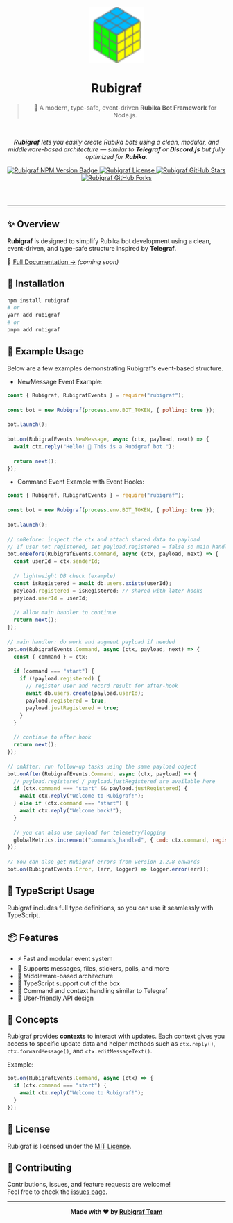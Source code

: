 <header>
  <div align="center" aria-label="Rubigraf Header">
    <img src="docs/assets/logo.svg" width="128" height="128" alt="Rubigraf Logo" />
    <h1>Rubigraf</h1>
    <blockquote>
      🧠 A modern, type-safe, event-driven <strong>Rubika Bot Framework</strong> for Node.js.
    </blockquote>
      <br />
      <p>
        <em>
          <strong>Rubigraf</strong> lets you easily create Rubika bots using a clean, modular, and middleware-based architecture — similar to <strong>Telegraf</strong> or <strong>Discord.js</strong> but fully optimized for <strong>Rubika</strong>.
        </em>
      </p>
    <p>
      <a href="https://www.npmjs.com/package/rubigraf">
        <img src="https://img.shields.io/npm/v/rubigraf.svg?style=for-the-badge&color=brightgreen" alt="Rubigraf NPM Version Badge" />
      </a>
      <a href="https://github.com/rubigraf/rubigraf/blob/main/LICENSE">
        <img src="https://img.shields.io/badge/license-MIT-blue.svg?style=for-the-badge" alt="Rubigraf License" />
      </a>
      <a href="https://github.com/rubigraf/rubigraf/stargazers">
        <img src="https://img.shields.io/github/stars/rubigraf/rubigraf?style=for-the-badge&color=yellow" alt="Rubigraf GitHub Stars" />
      </a>
      <a href="https://github.com/rubigraf/rubigraf/forks">
        <img src="https://img.shields.io/github/forks/rubigraf/rubigraf?style=for-the-badge&color=teal" alt="Rubigraf GitHub Forks" />
      </a>
    </p>
  </div>
</header>

---

## ✨ Overview
**Rubigraf** is designed to simplify Rubika bot development using a clean, event-driven, and type-safe structure inspired by **Telegraf**.

📘 [Full Documentation →](https://rubigraf.github.io/docs) _(coming soon)_

## 🚀 Installation

```bash
npm install rubigraf
# or
yarn add rubigraf
# or
pnpm add rubigraf
```

## 🧩 Example Usage

Below are a few examples demonstrating Rubigraf's event-based structure.

- NewMessage Event Example:
```js
const { Rubigraf, RubigrafEvents } = require("rubigraf");

const bot = new Rubigraf(process.env.BOT_TOKEN, { polling: true });

bot.launch();

bot.on(RubigrafEvents.NewMessage, async (ctx, payload, next) => {
  await ctx.reply("Hello! 👋 This is a Rubigraf bot.");

  return next();
});
```

- Command Event Example with Event Hooks:
```js
const { Rubigraf, RubigrafEvents } = require("rubigraf");

const bot = new Rubigraf(process.env.BOT_TOKEN, { polling: true });

bot.launch();

// onBefore: inspect the ctx and attach shared data to payload
// If user not registered, set payload.registered = false so main handler & after hook see it.
bot.onBefore(RubigrafEvents.Command, async (ctx, payload, next) => {
  const userId = ctx.senderId;

  // lightweight DB check (example)
  const isRegistered = await db.users.exists(userId);
  payload.registered = isRegistered; // shared with later hooks
  payload.userId = userId;

  // allow main handler to continue
  return next();
});

// main handler: do work and augment payload if needed
bot.on(RubigrafEvents.Command, async (ctx, payload, next) => {
  const { command } = ctx;

  if (command === "start") {
    if (!payload.registered) {
      // register user and record result for after-hook
      await db.users.create(payload.userId);
      payload.registered = true;
      payload.justRegistered = true;
    }
  }

  // continue to after hook
  return next();
});

// onAfter: run follow-up tasks using the same payload object
bot.onAfter(RubigrafEvents.Command, async (ctx, payload) => {
  // payload.registered / payload.justRegistered are available here
  if (ctx.command === "start" && payload.justRegistered) {
    await ctx.reply("Welcome to Rubigraf!");
  } else if (ctx.command === "start") {
    await ctx.reply("Welcome back!");
  }

  // you can also use payload for telemetry/logging
  globalMetrics.increment("commands_handled", { cmd: ctx.command, registered: !!payload.registered });
});

// You can also get Rubigraf errors from version 1.2.8 onwards
bot.on(RubigrafEvents.Error, (err, logger) => logger.error(err));
```

## 🧩 TypeScript Usage

Rubigraf includes full type definitions, so you can use it seamlessly with TypeScript.

## 📦 Features

- ⚡ Fast and modular event system  
- 💬 Supports messages, files, stickers, polls, and more  
- 🧠 Middleware-based architecture  
- 🧱 TypeScript support out of the box  
- 🔁 Command and context handling similar to Telegraf  
- 🧍 User-friendly API design

## 🧠 Concepts

Rubigraf provides **contexts** to interact with updates. Each context gives you access to specific update data and helper methods such as `ctx.reply()`, `ctx.forwardMessage()`, and `ctx.editMessageText()`.

Example:
```js
bot.on(RubigrafEvents.Command, async (ctx) => {
  if (ctx.command === "start") {
    await ctx.reply("Welcome to Rubigraf!");
  }
});
```

## 📜 License

Rubigraf is licensed under the [MIT License](./LICENSE).

## 💬 Contributing

Contributions, issues, and feature requests are welcome!  
Feel free to check the [issues page](https://github.com/rubigraf/rubigraf/issues).

---

<p align="center"><strong>Made with ❤️ by <a href="https://github.com/rubigraf/">Rubigraf Team</a></strong></p>
